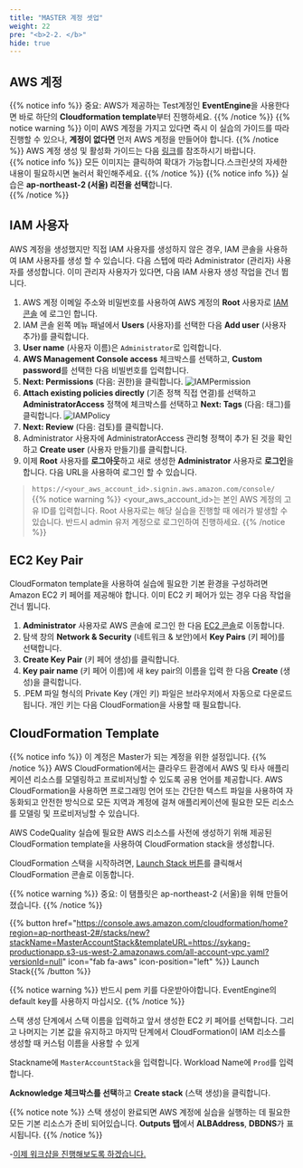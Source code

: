 ```yaml
---
title: "MASTER 계정 셋업"
weight: 22
pre: "<b>2-2. </b>"
hide: true
---
```


## AWS 계정

{{% notice info %}}
중요: AWS가 제공하는 Test계정인 **EventEngine**을 사용한다면 바로 하단의 **Cloudformation template**부터 진행하세요.
{{% /notice %}}
{{% notice warning %}}
이미 AWS 계정을 가지고 있다면 즉시 이 실습의 가이드를 따라 진행할 수 있으나, **계정이 없다면** 먼저 AWS 계정을 만들어야 합니다.
{{% /notice %}}
AWS 계정 생성 및 활성화 가이드는 다음 [링크](https://aws.amazon.com/premiumsupport/knowledge-center/create-and-activate-aws-account/)를 참조하시기 바랍니다.  
{{% notice info %}}
모든 이미지는 클릭하여 확대가 가능합니다.스크린샷의 자세한 내용이 필요하시면 눌러서 확인해주세요.
{{% /notice %}}
{{% notice info %}}
실습은 **ap-northeast-2 (서울) 리전을 선택**합니다.  
{{% /notice %}}

## IAM 사용자
AWS 계정을 생성했지만 직접 IAM 사용자를 생성하지 않은 경우, IAM 콘솔을 사용하여 IAM 사용자를 생성 할 수 있습니다. 다음 스텝에 따라 Administrator (관리자) 사용자를 생성합니다. 이미 관리자 사용자가 있다면, 다음 IAM 사용자 생성 작업을 건너 뜁니다. 

1.	AWS 계정 이메일 주소와 비밀번호를 사용하여 AWS 계정의 **Root** 사용자로 [IAM 콘솔](https://console.aws.amazon.com/iam/) 에 로그인 합니다.
1.	IAM 콘솔 왼쪽 메뉴 패널에서 **Users** (사용자)를 선택한 다음 **Add user** (사용자 추가)를 클릭합니다.
1.	**User name** (사용자 이름)은 `Administrator`로 입력합니다.
1.	**AWS Management Console access** 체크박스를 선택하고, **Custom password**를 선택한 다음 비빌번호를 입력합니다. 
1.	**Next: Permissions** (다음: 권한)을 클릭합니다.
![IAMPermission](/images/iam_user_01.png)
1.	**Attach existing policies directly** (기존 정책 직접 연결)를 선택하고 **AdministratorAccess** 정책에 체크박스를 선택하고 **Next: Tags** (다음: 태그)를 클릭합니다.
![IAMPolicy](/images/iam_user_02.png)
1.	**Next: Review** (다음: 검토)를 클릭합니다.
1.	Administrator 사용자에 AdministratorAccess 관리형 정책이 추가 된 것을 확인하고 **Create user** (사용자 만들기)를 클릭합니다.
1.	이제 **Root** 사용자를 **로그아웃**하고 새로 생성한 **Administrator** 사용자로 **로그인**을 합니다. 다음 URL을 사용하여 로그인 할 수 있습니다.
> `https://<your_aws_account_id>.signin.aws.amazon.com/console/`  
{{% notice warning %}}
<your_aws_account_id>는 본인 AWS 계정의 고유 ID를 입력합니다. Root 사용자로는 해당 실습을 진행할 때 에러가 발생할 수 있습니다. 반드시 admin 유저 계정으로 로그인하여 진행하세요.
{{% /notice %}}

## EC2 Key Pair
CloudFormaton template을 사용하여 실습에 필요한 기본 환경을 구성하려면 Amazon EC2 키 페어를 제공해야 합니다. 이미 EC2 키 페어가 있는 경우 다음 작업을 건너 뜁니다.
1.	**Administrator** 사용자로 AWS 콘솔에 로그인 한 다음 [EC2 콘솔](https://console.aws.amazon.com/ec2/)로 이동합니다.
1.	탐색 창의 **Network & Security** (네트워크 & 보안)에서 **Key Pairs** (키 페어)를 선택합니다.
1.	**Create Key Pair** (키 페어 생성)를 클릭합니다.
1.	**Key pair name** (키 페어 이름)에 새 key pair의 이름을 입력 한 다음 **Create** (생성)을 클릭합니다.
1.	.PEM 파일 형식의 Private Key (개인 키) 파일은 브라우저에서 자동으로 다운로드 됩니다. 개인 키는 다음 CloudFormation을 사용할 때 필요합니다.

## CloudFormation Template
{{% notice info %}}
이 계정은 Master가 되는 계정을 위한 설정입니다. 
{{% /notice %}}
AWS CloudFormation에서는 클라우드 환경에서 AWS 및 타사 애플리케이션 리소스를 모델링하고 프로비저닝할 수 있도록 공용 언어를 제공합니다. AWS CloudFormation을 사용하면 프로그래밍 언어 또는 간단한 텍스트 파일을 사용하여 자동화되고 안전한 방식으로 모든 지역과 계정에 걸쳐 애플리케이션에 필요한 모든 리소스를 모델링 및 프로비저닝할 수 있습니다.

AWS CodeQuality 실습에 필요한 AWS 리소스를 사전에 생성하기 위해 제공된CloudFormation template을 사용하여 CloudFormation stack을 생성합니다. 

CloudFormation 스택을 시작하려면, [Launch Stack 버튼](https://console.aws.amazon.com/cloudformation/home?region=ap-northeast-2#/stacks/new?stackName=MasterAccountStack&templateURL=https://sykang-productionapp.s3-us-west-2.amazonaws.com/all-account-vpc.yaml?versionId=null)를 클릭해서 CloudFormation 콘솔로 이동합니다.

{{% notice warning %}}
중요: 이 탬플릿은 ap-northeast-2 (서울)을 위해 만들어졌습니다.
{{% /notice %}}

{{% button href="https://console.aws.amazon.com/cloudformation/home?region=ap-northeast-2#/stacks/new?stackName=MasterAccountStack&templateURL=https://sykang-productionapp.s3-us-west-2.amazonaws.com/all-account-vpc.yaml?versionId=null" icon="fab fa-aws" icon-position="left" %}}&nbsp;Launch Stack{{% /button %}}

{{% notice warning %}}
반드시 pem 키를 다운받아야합니다. EventEngine의 default key를 사용하지 마십시오.
{{% /notice %}}


스택 생성 단계에서 스택 이름을 입력하고 앞서 생성한 EC2 키 페어를 선택합니다. 그리고 나머지는 기본 값을 유지하고 마지막 단계에서 CloudFormation이 IAM 리소스를 생성할 때 커스텀 이름을 사용할 수 있게 

Stackname에 `MasterAccountStack`을 입력합니다.
Workload Name에 `Prod`를 입력합니다.

**Acknowledge 체크박스를 선택**하고 **Create stack** (스택 생성)을 클릭합니다.



{{% notice note %}}
스택 생성이 완료되면 AWS 계정에 실습을 실행하는 데 필요한 모든 기본 리소스가 준비 되어있습니다. **Outputs 탭**에서 **ALBAddress**, **DBDNS**가 표시됩니다.
{{% /notice %}}

-[이제 워크샵을 진행해보도록 하겠습니다.](/performanceefficiency) 




